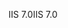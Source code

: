 <span data-ttu-id="fe98a-101">IIS 7.0</span><span class="sxs-lookup"><span data-stu-id="fe98a-101">IIS 7.0</span></span>
